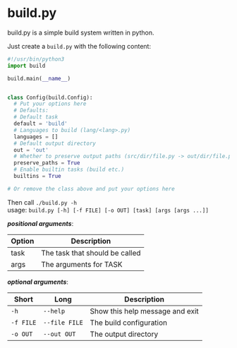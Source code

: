 # build.py

build.py is a simple build system written in python.

Just create a `build.py` with the following content:

```python
#!/usr/bin/python3
import build

build.main(__name__)


class Config(build.Config):
  # Put your options here
  # Defaults:
  # Default task
  default = 'build'
  # Languages to build (lang/<lang>.py)
  languages = []
  # Default output directory
  out = 'out'
  # Whether to preserve output paths (src/dir/file.py -> out/dir/file.py or out/file.py)
  preserve_paths = True
  # Enable builtin tasks (build etc.)
  builtins = True

# Or remove the class above and put your options here
```

Then call `./build.py -h`  
usage: `build.py [-h] [-f FILE] [-o OUT] [task] [args [args ...]]`

***positional arguments***:

| Option | Description                    |
|--------|--------------------------------|
| task   | The task that should be called |
| args   | The arguments for TASK         |

***optional arguments***:

| Short   | Long        | Description                     |
|-----------|---------------|---------------------------------|
| `-h`      | `--help`      | Show this help message and exit |
| `-f FILE` | `--file FILE` | The build configuration         |
| `-o OUT`  | `--out OUT`   | The output directory            |
